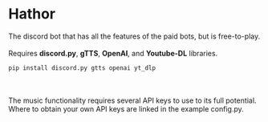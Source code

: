 # Hathor

The discord bot that has all the features of the paid bots, but is free-to-play.
 <br /><br />
 Requires <b>discord.py</b>, <b>gTTS</b>, <b>OpenAI</b>, and <b>Youtube-DL</b> libraries.
```bash
pip install discord.py gtts openai yt_dlp
```
<br /><br />
The music functionality requires several API keys to use to its full potential. Where to obtain your own API keys are linked in the example config.py.
